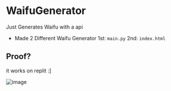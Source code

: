 # WaifuGenerator
Just Generates Waifu with a api

- Made 2 Different Waifu Generator
1st: `main.py`
2nd: `index.html`

## Proof?
it works on replit :]


![image](https://user-images.githubusercontent.com/101320329/236390742-1bdef734-7ea0-42da-876b-c2c0c2c857c7.png)
